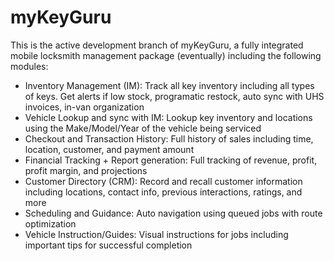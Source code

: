 # myKeyGuru

This is the active development branch of myKeyGuru, a fully integrated mobile locksmith management package (eventually) including the following modules:

- Inventory Management (IM): Track all key inventory including all types of keys. Get alerts if low stock, programatic restock, auto sync with UHS invoices, in-van organization
- Vehicle Lookup and sync with IM: Lookup key inventory and locations using the Make/Model/Year of the vehicle being serviced
- Checkout and Transaction History: Full history of sales including time, location, customer, and payment amount
- Financial Tracking + Report generation: Full tracking of revenue, profit, profit margin, and projections
- Customer Directory (CRM): Record and recall customer information including locations, contact info, previous interactions, ratings, and more
- Scheduling and Guidance: Auto navigation using queued jobs with route optimization
- Vehicle Instruction/Guides: Visual instructions for jobs including important tips for successful completion
